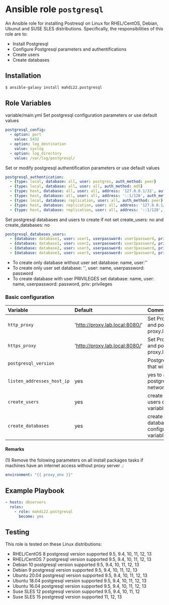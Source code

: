 # Ansible role `postgresql`


An Ansible role for installing Postresql on Linux for RHEL/CentOS, Debian, Ubunut and SUSE SLES distributions. Specifically, the responsibilities of this role are to:

- Install Postgresql
- Configure Postgresql parameters and authentifications
- Create users
- Create databases

## Installation
``` bash
$ ansible-galaxy install mahdi22.postgresql
```

## Role Variables
variable/main.yml
Set postgresql configuration parameters or use default values
```Yaml
postgresql_config:
  - option: port
    value: 5432
  - option: log_destination
    value: syslog
  - option: log_directory
    value: /var/log/postgresql/
```
Set or modify postgresql authentification parameters or use default values
```Yaml
postgresql_authentication:
  - {type: local, database: all, user: postgres, auth_method: peer}
  - {type: local, database: all, user: all, auth_method: md5}
  - {type: host, database: all, user: all, address: '127.0.0.1/32', auth_method: md5}
  - {type: host, database: all, user: all, address: '::1/128', auth_method: md5}
  - {type: local, database: replication, user: all, auth_method: peer}
  - {type: host, database: replication, user: all, address: '127.0.0.1/32', auth_method: md5}
  - {type: host, database: replication, user: all, address: '::1/128', auth_method: md5}
```
Set postgresql databases and users to create if not set create_users: no and create_databases: no  
```Yaml
postgresql_databases_users:
  - {database: database1, user: user1, userpassword: user1password, priv: ALL}
  - {database: database1, user: user2, userpassword: user2password, priv: ALL}
  - {database: database2, user: user3, userpassword: user3password, priv: ALL}
  - {database: database3, user: user3, userpassword: user3password, priv: ALL}
```
- To create only database without user set database: name, user:''
- To create only user set database: '', user: name, userpassword: password
- To create database with user PRIVILEGES set database: name, user: name, userpassword: password, priv: privileges
### Basic configuration

| Variable                       | Default                       | Comments                                                     |
| :---                           | :---                          | :---                                                         |
| `http_proxy     `              | 'http://proxy.lab.local:8080/'| Set Proxy server and port replace proxy.lab.local:8080      |
| `https_proxy`                  | 'http://proxy.lab.local:8080/'| Set Proxy server and port replace proxy.lab.local:8080      |
| `postgresql_version`           |                               | Postgresql version that will be installed                   |
| `listen_addresses_host_ip`     | yes                           | yes to active postgresql listen on network IP interface     |
| `create_users`                 | yes                           | create postgresql users configured in variable files        |
| `create_databases`             | yes                           | create postgresql databases configured in variable files    |

#### Remarks

(1) Remove the folowing parameters on all install packages tasks if machines have an internet access without proxy server .:
```yaml
environment: "{{ proxy_env }}"
```

## Example Playbook

```Yaml
- hosts: dbservers
  roles:
    - role: mahdi22.postgresql
      become: yes
```

## Testing

This role is tested on these Linux distributions:

- RHEL/CentOS 8   postgresql version supported 9.5, 9.4, 10, 11, 12, 13
- RHEL/CentOS 7   postgresql version supported 9.5, 9.4, 10, 11, 12, 13
- Debian 10       postgresql version supported 9.5, 9.4, 10, 11, 12, 13
- Debian 9        postgresql version supported 9.5, 9.4, 10, 11, 12, 13
- Ubuntu 20.04    postgresql version supported 9.5, 9.4, 10, 11, 12, 13
- Ubuntu 18.04    postgresql version supported 9.5, 9.4, 10, 11, 12, 13
- Ubuntu 16.04    postgresql version supported 9.5, 9.4, 10, 11, 12, 13
- Suse SLES 12    postgresql version supported 9.5, 9.4, 10, 11, 12
- Suse SLES 15    postgresql version supported 11, 12, 13